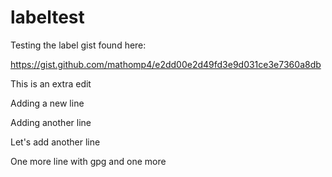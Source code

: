 # labeltest
Testing the label gist found here:

https://gist.github.com/mathomp4/e2dd00e2d49fd3e9d031ce3e7360a8db

This is an extra edit

Adding a new line

Adding another line

Let's add another line

One more line with gpg
and one more
